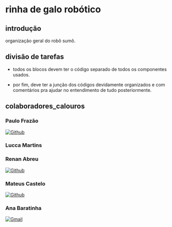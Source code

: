 # rinha de galo robótico 

## introdução
 organização geral do robô sumô.


## divisão de tarefas 
- todos os blocos devem ter o código separado de todos os componentes usados.

- por fim, deve ter a junção dos códigos devidamente organizados e com comentários pra ajudar no entendimento de tudo posteriormente.


## colaboradores_calouros
### Paulo Frazão 
[![Github](https://img.shields.io/badge/GitHub-100000?style=for-the-badge&logo=github&logoColor=white)](https://github.com/Pvictorfrazao)
### Lucca Martins 

### Renan Abreu 
[![Github](https://img.shields.io/badge/GitHub-100000?style=for-the-badge&logo=github&logoColor=white)](https://github.com/RenanAbreu09)
### Mateus Castelo
[![Github](https://img.shields.io/badge/GitHub-100000?style=for-the-badge&logo=github&logoColor=white)](https://github.com/mateuscb145)

### Ana Baratinha

[![Gmail](https://img.shields.io/badge/Gmail-100000?style=for-the-badge&logo=github&logoColor=white)](https://mail.google.com/mail/u/0/?tab=rm&ogbl#inbox)
